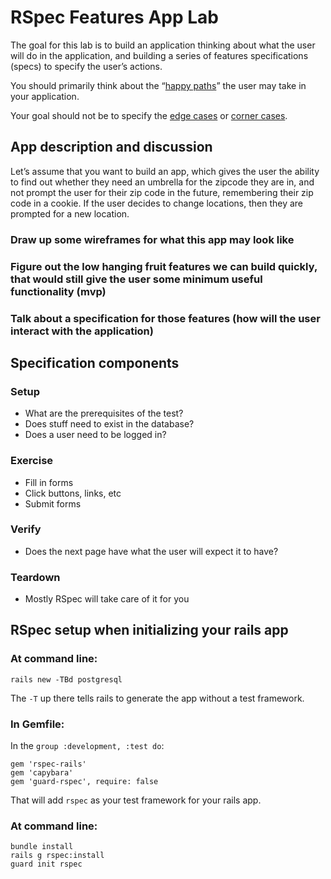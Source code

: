 # RSpec Features App Lab

The goal for this lab is to build an application thinking about what the user will do in the application, and building a series of features specifications (specs) to specify the user’s actions. 

You should primarily think about the “[happy paths](http://en.wikipedia.org/wiki/Happy_path)” the user may take in your application. 

Your goal should not be to specify the [edge cases](http://en.wikipedia.org/wiki/Edge_case) or [corner cases](http://en.wikipedia.org/wiki/Corner_case).

## App description and discussion

Let’s assume that you want to build an app, which gives the user the ability to find out whether they need an umbrella for the zipcode they are in, and not prompt the user for their zip code in the future, remembering their zip code in a cookie. If the user decides to change locations, then they are prompted for a new location.

### Draw up some wireframes for what this app may look like

### Figure out the low hanging fruit features we can build quickly, that would still give the user some minimum useful functionality (mvp)

### Talk about a specification for those features (how will the user interact with the application)

## Specification components

### Setup
* What are the prerequisites of the test?
* Does stuff need to exist in the database?
* Does a user need to be logged in?

### Exercise
* Fill in forms
* Click buttons, links, etc
* Submit forms

### Verify
* Does the next page have what the user will expect it to have?

### Teardown
* Mostly RSpec will take care of it for you

## RSpec setup when initializing your rails app

### At command line:

```
rails new -TBd postgresql
```

The `-T` up there tells rails to generate the app without a test framework.

### In Gemfile:

In the `group :development, :test do`:

```
gem 'rspec-rails'
gem 'capybara'
gem 'guard-rspec', require: false
```

That will add `rspec` as your test framework for your rails app.

### At command line:

```
bundle install
rails g rspec:install
guard init rspec
```